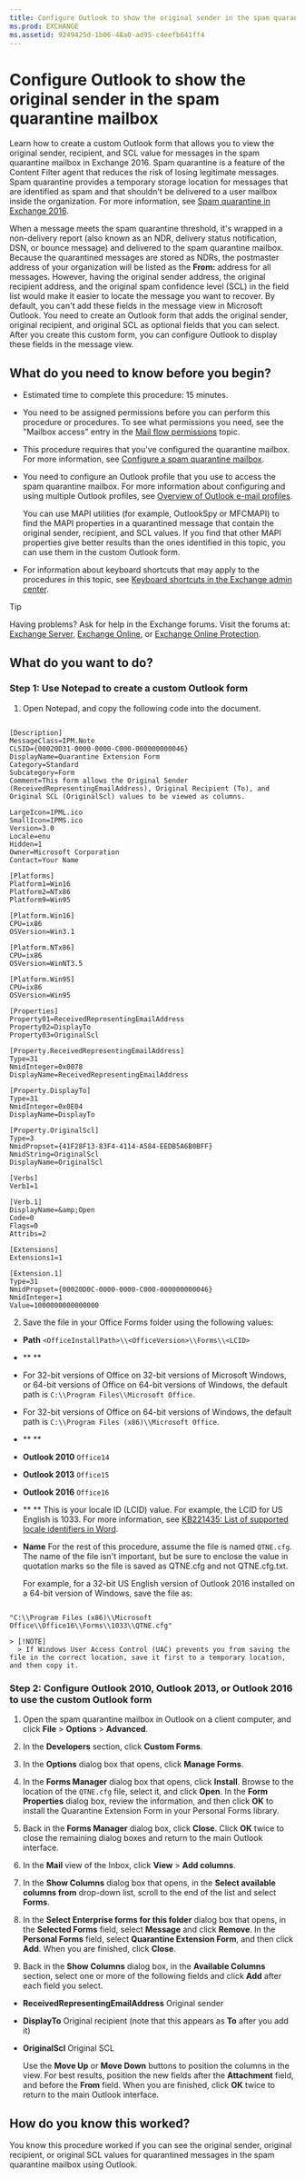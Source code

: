 ```yaml
---
title: Configure Outlook to show the original sender in the spam quarantine mailbox
ms.prod: EXCHANGE
ms.assetid: 9249425d-1b06-48a0-ad95-c4eefb641ff4
---
```



# Configure Outlook to show the original sender in the spam quarantine mailbox
Learn how to create a custom Outlook form that allows you to view the original sender, recipient, and SCL value for messages in the spam quarantine mailbox in Exchange 2016.
Spam quarantine is a feature of the Content Filter agent that reduces the risk of losing legitimate messages. Spam quarantine provides a temporary storage location for messages that are identified as spam and that shouldn't be delivered to a user mailbox inside the organization. For more information, see  [Spam quarantine in Exchange 2016](spam-quarantine-in-exchange-2016.md).
  
    
    

When a message meets the spam quarantine threshold, it's wrapped in a non-delivery report (also known as an NDR, delivery status notification, DSN, or bounce message) and delivered to the spam quarantine mailbox. Because the quarantined messages are stored as NDRs, the postmaster address of your organization will be listed as the **From:** address for all messages. However, having the original sender address, the original recipient address, and the original spam confidence level (SCL) in the field list would make it easier to locate the message you want to recover.
By default, you can't add these fields in the message view in Microsoft Outlook. You need to create an Outlook form that adds the original sender, original recipient, and original SCL as optional fields that you can select. After you create this custom form, you can configure Outlook to display these fields in the message view.
  
    
    


## What do you need to know before you begin?


- Estimated time to complete this procedure: 15 minutes.
    
  
- You need to be assigned permissions before you can perform this procedure or procedures. To see what permissions you need, see the "Mailbox access" entry in the  [Mail flow permissions](mail-flow-permissions.md) topic.
    
  
- This procedure requires that you've configured the quarantine mailbox. For more information, see  [Configure a spam quarantine mailbox](configure-a-spam-quarantine-mailbox.md).
    
  
- You need to configure an Outlook profile that you use to access the spam quarantine mailbox. For more information about configuring and using multiple Outlook profiles, see  [Overview of Outlook e-mail profiles](https://go.microsoft.com/fwlink/p/?linkId=178975).
    
    You can use MAPI utilities (for example, OutlookSpy or MFCMAPI) to find the MAPI properties in a quarantined message that contain the original sender, recipient, and SCL values. If you find that other MAPI properties give better results than the ones identified in this topic, you can use them in the custom Outlook form.
    
  
- For information about keyboard shortcuts that may apply to the procedures in this topic, see  [Keyboard shortcuts in the Exchange admin center](keyboard-shortcuts-in-the-exchange-admin-center.md).
    
  

> [!TIP]
> Having problems? Ask for help in the Exchange forums. Visit the forums at:  [Exchange Server](https://go.microsoft.com/fwlink/p/?linkId=60612),  [Exchange Online](https://go.microsoft.com/fwlink/p/?linkId=267542), or  [Exchange Online Protection](https://go.microsoft.com/fwlink/p/?linkId=285351). 
  
    
    


## What do you want to do?


### Step 1: Use Notepad to create a custom Outlook form


1. Open Notepad, and copy the following code into the document.
    
  ```
  
[Description]
MessageClass=IPM.Note
CLSID={00020D31-0000-0000-C000-000000000046}
DisplayName=Quarantine Extension Form
Category=Standard
Subcategory=Form
Comment=This form allows the Original Sender (ReceivedRepresentingEmailAddress), Original Recipient (To), and Original SCL (OriginalScl) values to be viewed as columns.

LargeIcon=IPML.ico
SmallIcon=IPMS.ico
Version=3.0
Locale=enu
Hidden=1
Owner=Microsoft Corporation
Contact=Your Name

[Platforms]
Platform1=Win16
Platform2=NTx86
Platform9=Win95

[Platform.Win16]
CPU=ix86
OSVersion=Win3.1

[Platform.NTx86]
CPU=ix86
OSVersion=WinNT3.5

[Platform.Win95]
CPU=ix86
OSVersion=Win95

[Properties]
Property01=ReceivedRepresentingEmailAddress
Property02=DisplayTo
Property03=OriginalScl

[Property.ReceivedRepresentingEmailAddress]
Type=31
NmidInteger=0x0078
DisplayName=ReceivedRepresentingEmailAddress

[Property.DisplayTo]
Type=31
NmidInteger=0x0E04
DisplayName=DisplayTo

[Property.OriginalScl]
Type=3
NmidPropset={41F28F13-83F4-4114-A584-EEDB5A6B0BFF}
NmidString=OriginalScl
DisplayName=OriginalScl

[Verbs]
Verb1=1

[Verb.1]
DisplayName=&amp;Open
Code=0
Flags=0
Attribs=2

[Extensions]
Extensions1=1

[Extension.1]
Type=31
NmidPropset={00020D0C-0000-0000-C000-000000000046}
NmidInteger=1
Value=1000000000000000
  ```

2. Save the file in your Office Forms folder using the following values:
    
  - **Path** `<OfficeInstallPath>\\<OfficeVersion>\\Forms\\<LCID>`
    
  - ** _<OfficeInstallPath>_**
    
  -  For 32-bit versions of Office on 32-bit versions of Microsoft Windows, or 64-bit versions of Office on 64-bit versions of Windows, the default path is `C:\\Program Files\\Microsoft Office`.
    
  
  - For 32-bit versions of Office on 64-bit versions of Windows, the default path is  `C:\\Program Files (x86)\\Microsoft Office`.
    
  
  - ** _<OfficeVersion>_**
    
  - **Outlook 2010** `Office14`
    
  
  - **Outlook 2013** `Office15`
    
  
  - **Outlook 2016** `Office16`
    
  
  - ** _<LCID>_** This is your locale ID (LCID) value. For example, the LCID for US English is 1033. For more information, see [KB221435: List of supported locale identifiers in Word](https://go.microsoft.com/fwlink/p/?LinkID=787605).
    
  
  - **Name** For the rest of this procedure, assume the file is named `QTNE.cfg`. The name of the file isn't important, but be sure to enclose the value in quotation marks so the file is saved as QTNE.cfg and not QTNE.cfg.txt.
    
  

    For example, for a 32-bit US English version of Outlook 2016 installed on a 64-bit version of Windows, save the file as:
    


  ```
  
"C:\\Program Files (x86)\\Microsoft Office\\Office16\\Forms\\1033\\QTNE.cfg"
  ```


    > [!NOTE]
      > If Windows User Access Control (UAC) prevents you from saving the file in the correct location, save it first to a temporary location, and then copy it. 

### Step 2: Configure Outlook 2010, Outlook 2013, or Outlook 2016 to use the custom Outlook form


1. Open the spam quarantine mailbox in Outlook on a client computer, and click **File** > **Options** > **Advanced**.
    
  
2. In the **Developers** section, click **Custom Forms**.
    
  
3. In the **Options** dialog box that opens, click **Manage Forms**.
    
  
4. In the **Forms Manager** dialog box that opens, click **Install**. Browse to the location of the  `QTNE.cfg` file, select it, and click **Open**. In the **Form Properties** dialog box, review the information, and then click **OK** to install the Quarantine Extension Form in your Personal Forms library.
    
  
5. Back in the **Forms Manager** dialog box, click **Close**. Click **OK** twice to close the remaining dialog boxes and return to the main Outlook interface.
    
  
6. In the **Mail** view of the Inbox, click **View** > **Add columns**.
    
  
7. In the **Show Columns** dialog box that opens, in the **Select available columns from** drop-down list, scroll to the end of the list and select **Forms**.
    
  
8. In the **Select Enterprise forms for this folder** dialog box that opens, in the **Selected Forms** field, select **Message** and click **Remove**. In the **Personal Forms** field, select **Quarantine Extension Form**, and then click **Add**. When you are finished, click **Close**.
    
  
9. Back in the **Show Columns** dialog box, in the **Available Columns** section, select one or more of the following fields and click **Add** after each field you select.
    
  - **ReceivedRepresentingEmailAddress** Original sender
    
  
  - **DisplayTo** Original recipient (note that this appears as **To** after you add it)
    
  
  - **OriginalScl** Original SCL
    
  

    Use the **Move Up** or **Move Down** buttons to position the columns in the view. For best results, position the new fields after the **Attachment** field, and before the **From** field. When you are finished, click **OK** twice to return to the main Outlook interface.
    
  

## How do you know this worked?

You know this procedure worked if you can see the original sender, original recipient, or original SCL values for quarantined messages in the spam quarantine mailbox using Outlook.
  
    
    

